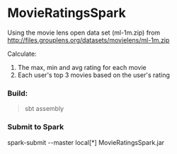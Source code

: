 # MovieRatingsSpark

Using the movie lens open data set (ml-1m.zip) from http://files.grouplens.org/datasets/movielens/ml-1m.zip

Calculate:
1) The max, min and avg rating for each movie
2) Each user's top 3 movies based on the user's rating

### Build:

> sbt assembly

### Submit to Spark

spark-submit --master local[*] MovieRatingsSpark.jar